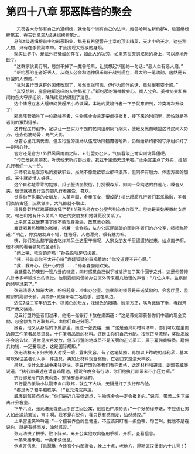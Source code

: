 # 第四十八章 邪恶阵营的聚会
        天罚各大分部有自己的通缉榜，就像每个洲有自己的法律。魔兽哈斯在新约郡A、级通绢榜排第五，在天罚总部A级通缉榜排第九。
       总部A级通缉榜前十的邪恶职业，都是有希望晋升主宰的顶尖精英，天才中的天才，这些种人物，只有在杀戮副本中，才会出现大规模的身殒。
       现实世界中，是法外狂徒般的存在，如此大的功劳，如果落在天罚成员的身上，可以原地升职了。
       “这群家伙真行啊，居然干掉了一魔兽哈斯，让我想起华国的一句话:“恶人自有恶人磨。”
       “新约郡的圣者好丢人，从商人公会和酒神俱乐部开战到现在，最大的一笔功勋，居然是五行盟的人做的。”
       “我对五行盟这群外国佬改观了，虽然嚣张可恶，但作为同伴的话，竟然很有安全感。”
       “真没想到，魔兽哈斯这样的人物都死了。”新约郡的海神教会心、商人公会、美神协会和民间的各大守序组织，陆陆续续的得到了消息。
       这个情报在各大组织间掀起不小的波澜，本地的灵境行者一下子就意识到，冲突再次升级了!
       邪恶阵营牺牲了一位巅峰圣者，生物炼金会肯定要疯征报复，接下来的时间里，恐怕就是圣者间的激烈猎杀。
       这种程度的战争，足以让一些实力不强的民间组织灰飞烟灭，便是反黑白联盟这种民间大势力，也会伤筋动骨，元气大伤。
       尽管心里充满忧虑，但五行盟的援助队伍成功狩猎魔兽哈斯，仍然给新约郡的守序组织打了一剂强心针。
       官方还是官方!外界风风雨雨之际，五行盟办公区，气氛看似正常实则诡异僵硬。
       “句芒是我男朋友，听说他来新约郡出差，我就千里追夫过来啦。”止杀宫主点了外卖，给超凡行者们一人一份。
       乐师职业是东方版的爱欲职业，虽然不像爱欲职业那样浪荡，但同样有魅力、体态方面的加成，天生就能博人好感。
       这个自称楚乖乖的姑娘，瓜子脸清丽脱俗，打扮很森系，如同一朵纯洁的白莲花，嗓音又夹，很快就被五行盟的超凡行者接受、喜欢。
       觉得句芒执事的女朋友，人美声甜，金童玉女，很般配!相比起超凡行者们其乐融融，圣者们表情古怪，沉默做事，大气都就不敢出。
       连最鲁莽的红鸡哥都选择了苟!关雅已经在办公室气到心态炸裂了。但她是元始天尊的女朋友，句芒和她有什么关系？句芒的女朋友和她就更没关系了。
       止杀宫主就是算准了她不敢现身撕逼，故意恶心她。
       袁廷喝着热腾腾的咖啡，抱着一盒炸鸡，从办公区屁颠颠的回到圣者们的办公室，啧啧称赞道:“响芒，你女朋友真不错，性格好，人也漂亮，很有魅力嘛。
       咦，你们怎么都不出去吃炸鸡呆坐这里干嘛呢，人家女朋友千里迢迢的过来，给点面子啊。他不满的看着装死的圣者们。
       “闭上嘴，吃你的炸鸡!”孙淼淼咬牙切齿道。
       “咦，孙淼淼你不太开心吗”袁廷狐疑的审视着她:“你没道理不开心啊。”
       “我，我开心，很开心的很....”孙淼淼强颜欢笑。
       袁廷莫名的嗅到一股八卦的味道，同时感觉自己似乎被排挤在了某个圈子之外，这是他苦修八卦术多年锻炼出的直觉。他刚要细问便听办公区外传来超凡助理的声音：“几位执事，监察部的领导过来了。”
       张元清等人如蒙大赦，纷纷起身，冲出办公室。监察部的领导是来送奖励的，会客厅里，监察部的副部长苌，奥西多·威廉带着二名助手，坐在桌边。
       这位7级主宰年约五十，棕黄色的短发，浅绿色的眼睛，脸型方正，嘴角微微下垂，看起来既严肃又强势。
       见五行盟的圣者们过来，他把一张银行卡放在桌面道：“这是薇妮部苌替你们申请的现金奖励，总金额九百万联邦币，由你们自己分配。”
       接着，他又从身后的下属那里，接过一张表格，道:“这是道具和材料清单，你们可以在里面选择三件圣者品质道具，十件圣者品质的材料。还是由你们自己分配。按照正常流程，奖励发放不会这么快，通常是次月发放，但五行盟的地成员不是天罚的正式员工，属于雇佣兵特质。雇佣兵的钱，一定要现结，这是国际规矩。”
       张无清和天下归火等人对视一眼，露出笑容，有了这笔奖励，再加以上昨晚的战利品，基本可以保证圣者们人手一件道具。再加上材料现金奖励，亡者归来这波大丰收。
       果然，没什么比战争来钱更快。等五行盟的圣者们看完表格，选定材料和道具，副部苌威廉说道，“执行部最近在调查鸡尾酒，据说今晚会有行动，你们给执行部带来不小压力啊。”
       执行部是专门负责调查、抓捕邪恶职业的。
       五行盟的援助小队刚来自由联邦，就立下大功，无疑是打了执行部的脸。
       “都是为了和平和秩序。!”张元清沉声道。
       威廉副部苌点点头:“你们最近几天低调点，生物炼金会一定会报复的。”说完，带着二名下属离开会客室。
       下午六点，张元清亲自送止杀宫主回公寓，他脸色严肃的说:“一个好的绿茶婊，不应该让男人如此尴尬窘迫，宫主啊，我不是在说你，我只是有感而发，油然感叹。”
       止杀宫主笑吟吟道:“一个擅苌养鱼的鱼塘主，不应该只盯着一条鱼喂，句芒啊，我也不是在说你，就是有感而发，油然感叹。”
       张元清拱了拱手，败下阵来。离开公寓他取出备用手机，开机，查看信息。
       一条未接来电，一条未读信息。
       他点开信息:【凯瑟琳:今晚有个内部聚会，晚上十点，老地方，昆斯区汉堡街六十儿号！】